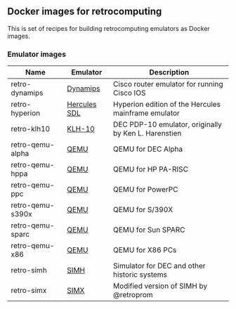 ## Docker images for retrocomputing

This is set of recipes for building retrocomputing emulators as Docker images.

### Emulator images

| Name | Emulator | Description |
| ---- | -------- | ----------- |
| retro-dynamips | [Dynamips](https://github.com/GNS3/dynamips/) | Cisco router emulator for running Cisco IOS |
| retro-hyperion | [Hercules SDL](https://github.com/hercules-390/hyperion/) | Hyperion edition of the Hercules mainframe emulator |
| retro-klh10 | [KLH-10](https://github.com/PDP-10/klh10/) | DEC PDP-10 emulator, originally by Ken L. Harenstien |
| retro-qemu-alpha | [QEMU](https://qemu.org) | QEMU for DEC Alpha |
| retro-qemu-hppa | [QEMU](https://qemu.org) | QEMU for HP PA-RISC |
| retro-qemu-ppc | [QEMU](https://qemu.org) | QEMU for PowerPC |
| retro-qemu-s390x | [QEMU](https://qemu.org) | QEMU for S/390X |
| retro-qemu-sparc | [QEMU](https://qemu.org) | QEMU for Sun SPARC |
| retro-qemu-x86 | [QEMU](https://qemu.org) | QEMU for X86 PCs |
| retro-simh | [SIMH](https://github.com/simh/simh/) | Simulator for DEC and other historic systems |
| retro-simx | [SIMX](https://github.com/retroprom/simx/) | Modified version of SIMH by @retroprom |
